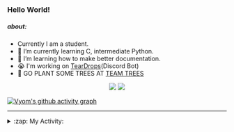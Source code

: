 ### Hello World!

##### about:
- Currently I am a student.
- 🌱 I’m currently learning C, intermediate Python.
- 🌱 I’m learning how to make better documentation.
- 😭 I'm working on [TearDrops](https://github.com/Vyvy-vi/TearDrops)(Discord Bot)
- 🌱 GO PLANT SOME TREES AT [TEAM TREES](https://teamtrees.org/)

<p align="center">
  <a href="https://twitter.com/Vyvy_viM"><img target="_blank" src="https://img.shields.io/badge/twitter%20@Vyvy_viM-0D95E8?style=for-the-badge&logo=twitter&logoColor=white"/></a> 
  <a href="https://vyvy-vi.github.io/portfolio"><img target="_blank" src="https://img.shields.io/badge/-I%27m_craving_for_open_source-green?style=for-the-badge&logo=github&logoColor=black"/></a> 
</p>

[![Vyom's github activity graph](https://activity-graph.herokuapp.com/graph?username=Vyvy-vi)](https://github.com/ashutosh00710/github-readme-activity-graph)

---
<details>
  <summary>:zap: My Activity:</summary>
  
<!--START_SECTION:waka-->
**I'm a Night 🦉** 

```text
🌞 Morning    29 commits     █░░░░░░░░░░░░░░░░░░░░░░░░   4.96% 
🌆 Daytime    115 commits    █████░░░░░░░░░░░░░░░░░░░░   19.66% 
🌃 Evening    231 commits    █████████░░░░░░░░░░░░░░░░   39.49% 
🌙 Night      210 commits    █████████░░░░░░░░░░░░░░░░   35.9%

```
📅 **I'm Most Productive on Sunday** 

```text
Monday       68 commits     ███░░░░░░░░░░░░░░░░░░░░░░   11.62% 
Tuesday      91 commits     ████░░░░░░░░░░░░░░░░░░░░░   15.56% 
Wednesday    87 commits     ███░░░░░░░░░░░░░░░░░░░░░░   14.87% 
Thursday     81 commits     ███░░░░░░░░░░░░░░░░░░░░░░   13.85% 
Friday       42 commits     █░░░░░░░░░░░░░░░░░░░░░░░░   7.18% 
Saturday     75 commits     ███░░░░░░░░░░░░░░░░░░░░░░   12.82% 
Sunday       141 commits    ██████░░░░░░░░░░░░░░░░░░░   24.1%

```


📊 **This Week I Spent My Time On** 

```text
🔥 Editors: 
Vim                      5 hrs 51 mins       █████████████████████████   100.0%

🐱‍💻 Projects: 
crypto-price-bot         1 hr 37 mins        ███████░░░░░░░░░░░░░░░░░░   27.75% 
TEC-Discord-Automation   45 mins             ███░░░░░░░░░░░░░░░░░░░░░░   12.9% 
Shepherd-bot             43 mins             ███░░░░░░░░░░░░░░░░░░░░░░   12.33% 
awesome-quincy-larson-ema37 mins             ██░░░░░░░░░░░░░░░░░░░░░░░   10.72% 
assistant-bee            37 mins             ██░░░░░░░░░░░░░░░░░░░░░░░   10.6%

```


 Last Updated on 24/07/2021
<!--END_SECTION:waka-->
</details>
